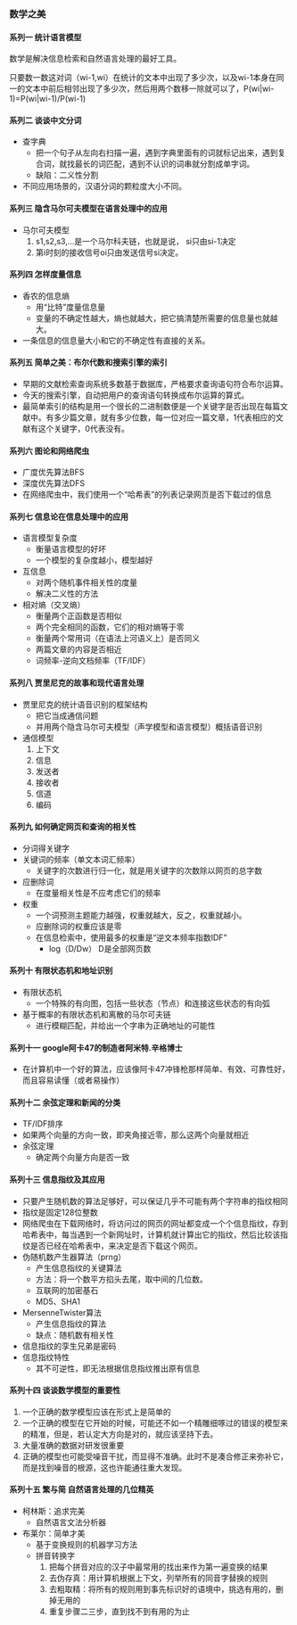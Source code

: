 ### 数学之美 ###
#### 系列一 统计语言模型 ####
数学是解决信息检索和自然语言处理的最好工具。

只要数一数这对词（wi-1,wi）在统计的文本中出现了多少次，以及wi-1本身在同一的文本中前后相邻出现了多少次，然后用两个数移一除就可以了，P(wi|wi-1)=P(wi|wi-1)/P(wi-1)

#### 系列二 谈谈中文分词 ####
- 查字典
	- 把一个句子从左向右扫描一遍，遇到字典里面有的词就标记出来，遇到复合词，就找最长的词匹配，遇到不认识的词串就分割成单字词。
	- 缺陷：二义性分割
- 不同应用场景的，汉语分词的颗粒度大小不同。

#### 系列三 隐含马尔可夫模型在语言处理中的应用 ####
- 马尔可夫模型
	1. s1,s2,s3,...是一个马尔科夫链，也就是说， si只由si-1决定
	2. 第i时刻的接收信号oi只由发送信号si决定。

#### 系列四 怎样度量信息 ####
- 香农的信息熵
	- 用“比特”度量信息量
	- 变量的不确定性越大，熵也就越大，把它搞清楚所需要的信息量也就越大。
- 一条信息的信息量大小和它的不确定性有直接的关系。

#### 系列五 简单之美：布尔代数和搜索引擎的索引 ####
- 早期的文献检索查询系统多数基于数据库，严格要求查询语句符合布尔运算。
- 今天的搜索引擎，自动把用户的查询语句转换成布尔运算的算式。
- 最简单索引的结构是用一个很长的二进制数便是一个关键字是否出现在每篇文献中。有多少篇文章，就有多少位数，每一位对应一篇文章，1代表相应的文献有这个关键字，0代表没有。

#### 系列六 图论和网络爬虫 ####
- 广度优先算法BFS
- 深度优先算法DFS
- 在网络爬虫中，我们使用一个“哈希表”的列表记录网页是否下载过的信息

#### 系列七 信息论在信息处理中的应用 ####
- 语言模型复杂度
	- 衡量语言模型的好坏
	- 一个模型的复杂度越小，模型越好
- 互信息
	- 对两个随机事件相关性的度量
	- 解决二义性的方法
- 相对熵（交叉熵）
	- 衡量两个正函数是否相似
	- 两个完全相同的函数，它们的相对熵等于零
	- 衡量两个常用词（在语法上河语义上）是否同义
	- 两篇文章的内容是否相近
	- 词频率-逆向文档频率（TF/IDF）

#### 系列八 贾里尼克的故事和现代语言处理 ####
- 贾里尼克的统计语音识别的框架结构
	- 把它当成通信问题
	- 并用两个隐含马尔可夫模型（声学模型和语言模型）概括语音识别
- 通信模型
	1. 上下文
	2. 信息
	3. 发送者
	4. 接收者
	5. 信道
	6. 编码

#### 系列九 如何确定网页和查询的相关性 ####
- 分词得关键字
- 关键词的频率（单文本词汇频率）
	- 关键字的次数进行归一化，就是用关键字的次数除以网页的总字数
- 应删除词
	- 在度量相关性是不应考虑它们的频率
- 权重
	- 一个词预测主题能力越强，权重就越大，反之，权重就越小。
	- 应删除词的权重应该是零
	- 在信息检索中，使用最多的权重是“逆文本频率指数IDF”
		- log（D/Dw） D是全部网页数

#### 系列十 有限状态机和地址识别 ####
- 有限状态机
	- 一个特殊的有向图，包括一些状态（节点）和连接这些状态的有向弧
- 基于概率的有限状态机和离散的马尔可夫链
	- 进行模糊匹配，并给出一个字串为正确地址的可能性

#### 系列十一 google阿卡47的制造者阿米特.辛格博士 ####
- 在计算机中一个好的算法，应该像阿卡47冲锋枪那样简单、有效、可靠性好，而且容易读懂（或者易操作）

#### 系列十二 余弦定理和新闻的分类 ####
- TF/IDF排序
- 如果两个向量的方向一致，即夹角接近零，那么这两个向量就相近
- 余弦定理
	- 确定两个向量方向是否一致

#### 系列十三 信息指纹及其应用 ####
- 只要产生随机数的算法足够好，可以保证几乎不可能有两个字符串的指纹相同
- 指纹是固定128位整数
- 网络爬虫在下载网络时，将访问过的网页的网址都变成一个个信息指纹，存到哈希表中，每当遇到一个新网址时，计算机就计算出它的指纹，然后比较该指纹是否已经在哈希表中，来决定是否下载这个网页。
- 伪随机数产生器算法（prng）
	- 产生信息指纹的关键算法
	- 方法：将一个数平方掐头去尾，取中间的几位数。
	- 互联网的加密基石
	- MD5、SHA1
- MersenneTwister算法
	- 产生信息指纹的算法
	- 缺点：随机数有相关性
- 信息指纹的孪生兄弟是密码
- 信息指纹特性
	- 其不可逆性，即无法根据信息指纹推出原有信息

#### 系列十四 谈谈数学模型的重要性 ####
1. 一个正确的数学模型应该在形式上是简单的
2. 一个正确的模型在它开始的时候，可能还不如一个精雕细啄过的错误的模型来的精准，但是，若认定大方向是对的，就应该坚持下去。
3. 大量准确的数据对研发很重要
4. 正确的模型也可能受噪音干扰，而显得不准确。此时不是凑合修正来弥补它，而是找到噪音的根源，这也许能通往重大发现。

#### 系列十五 繁与简 自然语言处理的几位精英 ####
- 柯林斯：追求完美
	- 自然语言文法分析器
- 布莱尔：简单才美
	- 基于变换规则的机器学习方法
	- 拼音转换字
		1. 把每个拼音对应的汉子中最常用的找出来作为第一遍变换的结果
		2. 去伪存真：用计算机根据上下文，列举所有的同音字替换的规则
		3. 去粗取精：将所有的规则用到事先标识好的语境中，挑选有用的，删掉无用的
		4. 重复步骤二三步，直到找不到有用的为止
